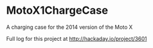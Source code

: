 # MotoX1ChargeCase
A charging case for the 2014 version of the Moto X

Full log for this project at http://hackaday.io/project/3601
